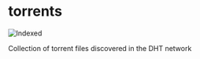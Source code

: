 torrents 
========
![Indexed](https://img.shields.io/badge/indexed-216352-blue)

Collection of torrent files discovered in the DHT network
